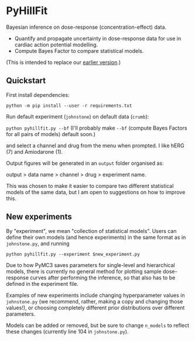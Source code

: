 # PyHillFit

Bayesian inference on dose-response (concentration-effect) data.

 - Quantify and propagate uncertainty in dose-response data for use in cardiac action potential modelling.
 - Compute Bayes Factor to compare statistical models.
 
 (This is intended to replace our [earlier version](https://github.com/mirams/pyhillfit).)

## Quickstart

First install dependencies:

`python -m pip install --user -r requirements.txt`

Run default experiment (`johnstone`) on default data (`crumb`):

`python pyhillfit.py --bf` (I'll probably make `--bf` (compute Bayes Factors for all pairs of models) default soon.)

and select a channel and drug from the menu when prompted. I like hERG (7) and Amiodarone (1).

Output figures will be generated in an `output` folder organised as:

output > data name > channel > drug > experiment name.

This was chosen to make it easier to compare two different statistical models of the same data, but I am open to suggestions on how to improve this.

## New experiments

By "experiment", we mean "collection of statistical models". Users can define their own models (and hence experiments) in the same format as in `johnstone.py`, and running

`python pyhillfit.py --experiment $new_experiment.py`

Due to how PyMC3 saves parameters for single-level and hierarchical models, there is currently no general method for plotting sample dose-response curves after performing the inference, so that also has to be defined in the experiment file.

Examples of new experiments include changing hyperparameter values in `johnstone.py` (we recommend, rather, making a copy and changing those values!), or choosing completely different prior distributions over different parameters.

Models can be added or removed, but be sure to change `n_models` to reflect these changes (currently line 104 in `johnstone.py`).
